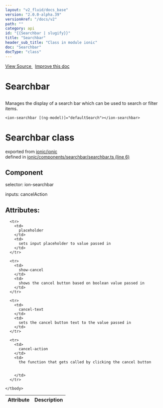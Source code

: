 ```yaml
---
layout: "v2_fluid/docs_base"
version: "2.0.0-alpha.39"
versionHref: "/docs/v2"
path: ""
category: api
id: "{{Searchbar | slugify}}"
title: "Searchbar"
header_sub_title: "Class in module ionic"
doc: "Searchbar"
docType: "class"
---
```




<div class="improve-docs">
  <a href='http://github.com/driftyco/ionic2/tree/master/ionic/components/searchbar/searchbar.ts#L5'>
    View Source
  </a>
  &nbsp;
  <a href='http://github.com/driftyco/ionic2/edit/master/ionic/components/searchbar/searchbar.ts#L5'>
    Improve this doc
  </a>

  <!-- TODO(drewrygh, perrygovier): render this block in the correct location, markup identical to component docs -->

</div>




<h1 class="api-title">

  Searchbar



</h1>





<p>Manages the display of a search bar which can be used to search or filter items.</p>





<pre><code class="lang-html">&lt;ion-searchbar [(ng-model)]=&quot;defaultSearch&quot;&gt;&lt;/ion-searchbar&gt;
</code></pre>




<h1 class="class export">Searchbar <span class="type">class</span></h1>
<p class="module">exported from <a href='undefined'>ionic/ionic</a><br/>
defined in <a href="https://github.com/driftyco/ionic2/tree/master/ionic/components/searchbar/searchbar.ts#L6-L156">ionic/components/searchbar/searchbar.ts (line 6)</a>
</p>
<h2>Component</h2>
  <span>selector: ion-searchbar</span>

  <span>inputs: cancelAction</span>


  <h2>Attributes:</h2>
  <table class="table" style="margin:0;">
    <thead>
      <tr>
        <th>Attribute</th>
        <th>Description</th>
      </tr>
    </thead>
    <tbody>
      
      <tr>
        <td>
          placeholder
        </td>
        <td>
          sets input placeholder to value passed in
        </td>
      </tr>
      
      <tr>
        <td>
          show-cancel
        </td>
        <td>
          shows the cancel button based on boolean value passed in
        </td>
      </tr>
      
      <tr>
        <td>
          cancel-text
        </td>
        <td>
          sets the cancel button text to the value passed in
        </td>
      </tr>
      
      <tr>
        <td>
          cancel-action
        </td>
        <td>
          the function that gets called by clicking the cancel button


        </td>
      </tr>
      
    </tbody>
  </table>




